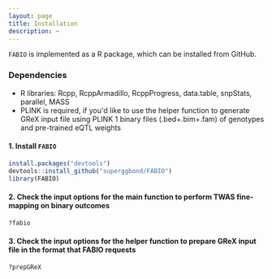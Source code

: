 ```yaml
---
layout: page
title: Installation
description: ~
---
```


`FABIO` is implemented as a R package, which can be installed from GitHub.

### Dependencies 
* R libraries: Rcpp, RcppArmadillo, RcppProgress, data.table, snpStats, parallel, MASS
* PLINK is required, if you'd like to use the helper function to generate GReX input file using PLINK 1 binary files (.bed+.bim+.fam) of genotypes and pre-trained eQTL weights 

#### 1. Install `FABIO`
```r
install.packages("devtools")
devtools::install_github("superggbond/FABIO")
library(FABIO)
```
#### 2. Check the input options for the main function to perform TWAS fine-mapping on binary outcomes
```r
?fabio
```
#### 3. Check the input options for the helper function to prepare GReX input file in the format that FABIO requests
```r
?prepGReX
```

